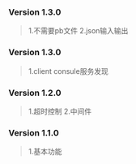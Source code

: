 
### Version 1.3.0
> 1.不需要pb文件
> 2.json输入输出

### Version 1.3.0
> 1.client consule服务发现

### Version 1.2.0
> 1.超时控制
> 2.中间件

### Version 1.1.0
> 1.基本功能